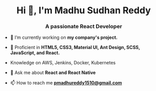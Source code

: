 <h1 align="center">Hi 👋, I'm Madhu Sudhan Reddy</h1>
<h3 align="center">A passionate React Developer</h3>

- 🔭 I’m currently working on **my company's project.**

- 🌱 Proficient in **HTML5, CSS3, Material UI, Ant Design, SCSS, JavaScript, and React.**

-   Knowledge on AWS, Jenkins, Docker, Kubernetes

- 💬 Ask me about **React and React Native**

- 📫 How to reach me **pmadhureddy1510@gmail.com**


